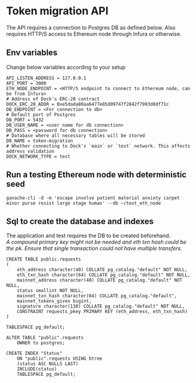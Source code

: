 # Token migration API

The API requires a connection to Postgres DB as defined below. Also requires HTTP/S access to Ethereum node through Infura or otherwise.

## Env variables
Change below variables according to your setup
```
API_LISTEN_ADDRESS = 127.0.0.1
API_PORT = 3000
ETH_NODE_ENDPOINT = <HTTP/S endpoint to connect to Ethereum node, can be from Infura>
# Address of Dock's ERC-20 contract
DOCK_ERC_20_ADDR = 0xe5dada80aa6477e85d09747f2842f7993d0df71c
DB_ENDPOINT = <For connection to db>
# Default port of Postgres
DB_PORT = 5432
DB_USER_NAME = <user name for db connection>
DB_PASS = <password for db connection>
# Database where all necessary tables will be stored
DB_NAME = token-migration
# Whether connecting to Dock's `main` or `test` network. This affects address validation 
DOCK_NETWORK_TYPE = test
```

## Run a testing Ethereum node with deterministic seed

```
ganache-cli -d -m 'escape involve patient material anxiety carpet minor purse resist large stage human' --db ~/test_eth_node
```

## Sql to create the database and indexes
The application and test requires the DB to be created beforehand.  
_A compound primary key might not be needed and eth txn hash could be the pk. Ensure that single transaction could not have multiple transfers._ 
```
CREATE TABLE public.requests
(
    eth_address character(40) COLLATE pg_catalog."default" NOT NULL,
    eth_txn_hash character(64) COLLATE pg_catalog."default" NOT NULL,
    mainnet_address character(48) COLLATE pg_catalog."default" NOT NULL,
    status smallint NOT NULL,
    mainnet_txn_hash character(64) COLLATE pg_catalog."default",
    mainnet_tokens_given bigint,
    signature character(130) COLLATE pg_catalog."default" NOT NULL,
    CONSTRAINT requests_pkey PRIMARY KEY (eth_address, eth_txn_hash)
)

TABLESPACE pg_default;

ALTER TABLE "public".requests
    OWNER to postgres;

CREATE INDEX "Status"
    ON "public".requests USING btree
    (status ASC NULLS LAST)
    INCLUDE(status)
    TABLESPACE pg_default;
```